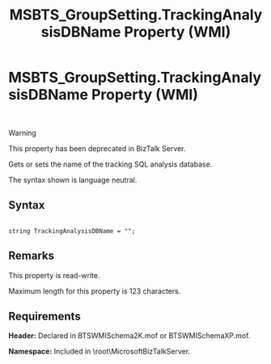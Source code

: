 ﻿---
title: MSBTS_GroupSetting.TrackingAnalysisDBName Property (WMI)
TOCTitle: MSBTS_GroupSetting.TrackingAnalysisDBName Property (WMI)
ms:assetid: f8eb8b79-81d4-4c69-9c5d-e49641edc6e3
ms:mtpsurl: https://msdn.microsoft.com/en-us/library/Aa562025(v=BTS.80)
ms:contentKeyID: 51533527
ms.date: 08/30/2017
mtps_version: v=BTS.80
---

# MSBTS\_GroupSetting.TrackingAnalysisDBName Property (WMI)

 


> [!WARNING]
> <P>This property has been deprecated in BizTalk Server.</P>



Gets or sets the name of the tracking SQL analysis database.

The syntax shown is language neutral.

## Syntax

``` 
  
string TrackingAnalysisDBName = "";  
```

## Remarks

This property is read-write.

Maximum length for this property is 123 characters.

## Requirements

**Header:** Declared in BTSWMISchema2K.mof or BTSWMISchemaXP.mof.

**Namespace:** Included in \\root\\MicrosoftBizTalkServer.


